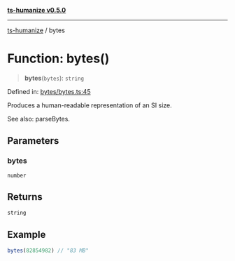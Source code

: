 [**ts-humanize v0.5.0**](../README.md)

***

[ts-humanize](../README.md) / bytes

# Function: bytes()

> **bytes**(`bytes`): `string`

Defined in: [bytes/bytes.ts:45](https://github.com/Shiv-SB/ts-humanize/blob/07d80aa56dc5c566d6991c06aec6c42de581579d/src/bytes/bytes.ts#L45)

Produces a human-readable representation of an SI size.

See also: parseBytes.

## Parameters

### bytes

`number`

## Returns

`string`

## Example

```ts
bytes(82854982) // "83 MB"
```
